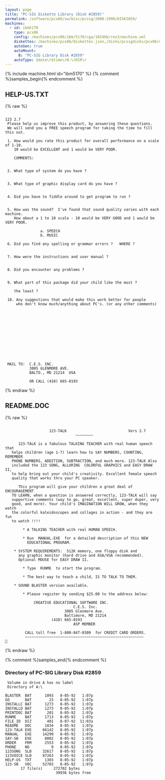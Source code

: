 ```yaml
---
layout: page
title: "PC-SIG Diskette Library (Disk #2859)"
permalink: /software/pcx86/sw/misc/pcsig/2000-2999/DISK2859/
machines:
  - id: ibm5170
    type: pcx86
    config: /machines/pcx86/ibm/5170/cga/1024kb/rev3/machine.xml
    diskettes: /machines/pcx86/diskettes.json,/disks/pcsigdisks/pcx86/diskettes.json
    autoGen: true
    autoMount:
      B: "PC-SIG Library Disk #2859"
    autoType: $date\r$time\rB:\rDIR\r
---
```


{% include machine.html id="ibm5170" %}
{% comment %}samples_begin{% endcomment %}

## HELP-US.TXT

{% raw %}
```
                                                                      123 2.7
 Please help us improve this product, by answering these questions.
 We will send you a FREE speech program for taking the time to fill this out.

 1. How would you rate this product for overall performance on a scale of 1-10.
    10 would be EXCELLENT and 1 would be VERY POOR.

    COMMENTS:


 2. What type of system do you have ?  


 3. What type of graphic display card do you have ? 


 4. Did you have to fiddle around to get program to run ? 


 5. How was the sound?  I've found that sound quality varies with each machine.
    How about a 1 to 10 scale - 10 would be VERY GOOD and 1 would be VERY POOR.

                a. SPEECH
                b. MUSIC

 6. Did you find any spelling or grammar errors ?   WHERE ?


 7. How were the instructions and user manual ?


 8. Did you encounter any problems ?
 

 9. What part of this package did your child like the most ?
 
    the least ?

 10. Any suggestions that would make this work better for people
     who don't know much/anything about PC's. (or any other comments)













 MAIL TO:  C.E.S. INC.
           3005 GLENMORE AVE.
           BALTO., MD 21214  USA

           OR CALL (410) 665-0193
```
{% endraw %}

## README.DOC

{% raw %}
```

	        		123-TALK                            Vers 2.7
                                ~~~~~~~~

      123-TALK is a fabulous TALKING TEACHER with real human speech that
   helps children (age 1-7) learn how to SAY NUMBERS, COUNTING, REMEMBER 
   PHONE NUMBERS, ADDITION, SUBTRACTION, and much more. 123-TALK Also 
   included the 123 SONG, ALLURING  COLORFUL GRAPHICS and EASY DRAW II,
   to help bring out your child's creativity. Excellent female speech
   quality that works thru your PC speaker.
 
      This program will give your children a great deal of ENCOURAGEMENT
   TO LEARN, when a question is answered correctly, 123-TALK will say 
   supportive comments (way to go, great, excellent, super duper, very 
   good, and more). Your child's IMAGINATION WILL GROW, when they watch 
   the colorful kaleidoscopes and collages in action - and they are fun 
   to watch !!!!

        * A TALKING TEACHER with real HUMAN SPEECH.

        * Run  MANUAL.EXE  for a detailed description of this NEW 
          EDUCATIONAL PROGRAM. 

	* SYSTEM REQUIREMENTS:  512K memory, one floppy disk and
	  any graphic monitor (hard drive and EGA/VGA recommended).
	  Optional MOUSE for EASY DRAW II.

        * Type  RUNME  to start the program.

        * The best way to teach a child, IS TO TALK TO THEM.

	* SOUND BLASTER version available.

        * Please register by sending $25.00 to the address below:

		     CREATIVE EDUCATIONAL SOFTWARE INC.
                               C.E.S. Inc.
                           3005 Glenmore Ave.
                           Baltimore, MD 21214
		             (410) 665-0193   
                               ASP MEMBER

         CALL toll free  1-800-847-0309  for CREDIT CARD ORDERS.
         ~~~~~~~~~~~~~~~~~~~~~~~~~~~~~~~~~~~~~~~~~~~~~~~~~~~~~~

```
{% endraw %}

{% comment %}samples_end{% endcomment %}

### Directory of PC-SIG Library Disk #2859

     Volume in drive A has no label
     Directory of A:\

    BLASTER  BAT      1093   8-05-92   1:07p
    GO       BAT        23   8-05-92   1:07p
    INSTALLC BAT      1273   8-05-92   1:07p
    INSTALLD BAT      1273   8-05-92   1:07p
    PRINTDOC BAT       201   8-05-92   1:07p
    RUNME    BAT      1713   8-05-92   1:07p
    FILE_ID  DIZ       401   8-07-92  11:03a
    README   DOC      1834   8-05-92   1:07p
    123-TALK EXE     66142   8-05-92   1:07p
    MANUAL   EXE     14299   8-05-92   1:07p
    SAY-SB   EXE      8002   8-05-92   1:07p
    ORDER    FRM      2553   8-05-92   1:07p
    PHONE    NO          9   8-05-92   1:07p
    123SONG  SLB     32617   8-05-92   1:07p
    123VOICE SLB     87263   8-05-92   1:07p
    HELP-US  TXT      1303   8-05-92   1:07p
    123-SB   VOC     52703   8-05-92   1:07p
           17 file(s)     272702 bytes
                           39936 bytes free
